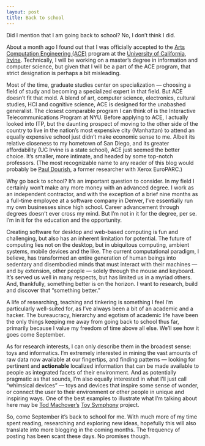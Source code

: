 ```yaml
---
layout: post
title: Back to school
---
```


Did I mention that I am going back to school? No, I don’t think I did.

About a month ago I found out that I was officially accepted to the [Arts Computation Engineering (ACE)](http://ace.uci.edu) program at the [University of California, Irvine](http://www.uci.edu). Technically, I will be working on a master’s degree in information and computer science, but given that I will be a part of the ACE program, that strict designation is perhaps a bit misleading.

Most of the time, graduate studies center on specialization — choosing a field of study and becoming a specialized expert in that field. But ACE doesn’t fit that mold. A blend of art, computer science, electronics, cultural studies, HCI and cognitive science, ACE is designed for the unabashed generalist. The closest comparable program I can think of is the Interactive Telecommunications Program at NYU. Before applying to ACE, I actually looked into ITP, but the daunting prospect of moving to the other side of the country to live in the nation’s most expensive city (Manhattan) to attend an equally expensive school just didn’t make economic sense to me. Albeit its relative closeness to my hometown of San Diego, and its greater affordability (UC Irvine is a state school), ACE just seemed the better choice. It’s smaller, more intimate, and headed by some top-notch professors. (The most recognizable name to any reader of this blog would probably be [Paul Dourish](http://en.wikipedia.org/wiki/Paul_Dourish), a former researcher with Xerox EuroPARC.)

Why go back to school? It’s an important question to consider. In my field I certainly won’t make any more money with an advanced degree. I work as an independent contractor, and with the exception of a brief nine months as a full-time employee at a software company in Denver, I’ve essentially run my own businesses since high school. Career advancement through degrees doesn’t ever cross my mind. But I’m not in it for the degree, per se. I’m in it for the education and the opportunity.

Creating software for desktop and web-based computing is fun and challenging, but also has an inherent limitation for potential. The future of computing lies not on the desktop, but in ubiquitous computing, ambient systems, mobile devices and the like. The current computational paradigm, I believe, has transformed an entire generation of human beings into sedentary and disembodied minds that must interact with their machines — and by extension, other people — solely through the mouse and keyboard. It’s served us well in many respects, but has limited us in a myriad others. And, thankfully, something better is on the horizon. I want to research, build and discover that “something better.”

A life of researching, teaching and tinkering is something I feel I’m particularly well-suited for, as I’ve always been a bit of an academic and a hacker. The bureaucracy, hierarchy and egotism of academic life have been the only things keeping me away from going back to school thus far, primarily because I value my freedom of time above all else. We’ll see how it goes come September.

As for research interests, I can only describe them in the broadest sense: toys and informatics. I’m extremely interested in mining the vast amounts of raw data now available at our fingertips, and finding patterns — looking for pertinent and **actionable** localized information that can be made available to people as integrated facets of their environment. And as potentially pragmatic as that sounds, I’m also equally interested in what I’ll just call “whimsical devices” — toys and devices that inspire some sense of wonder, or connect the user to their environment or other people in unique and inspiring ways. One of the best examples to illustrate what I’m talking about here may be [Tod Machover’s](http://en.wikipedia.org/wiki/Tod_Machover) [Toy Symphony](http://www.toysymphony.net/) project.

So, come September it’s back to school for me. With much more of my time spent reading, researching and exploring new ideas, hopefully this will also translate into more blogging in the coming months. The frequency of posting has been scant these days. No promises though.
